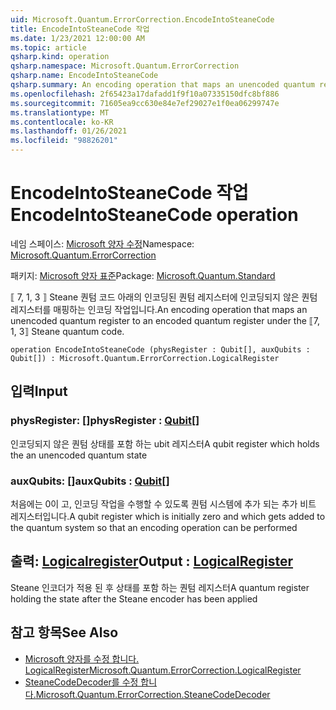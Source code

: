 ```yaml
---
uid: Microsoft.Quantum.ErrorCorrection.EncodeIntoSteaneCode
title: EncodeIntoSteaneCode 작업
ms.date: 1/23/2021 12:00:00 AM
ms.topic: article
qsharp.kind: operation
qsharp.namespace: Microsoft.Quantum.ErrorCorrection
qsharp.name: EncodeIntoSteaneCode
qsharp.summary: An encoding operation that maps an unencoded quantum register to an encoded quantum register under the ⟦7, 1, 3⟧ Steane quantum code.
ms.openlocfilehash: 2f65423a17dafadd1f9f10a07335150dfc8bf886
ms.sourcegitcommit: 71605ea9cc630e84e7ef29027e1f0ea06299747e
ms.translationtype: MT
ms.contentlocale: ko-KR
ms.lasthandoff: 01/26/2021
ms.locfileid: "98826201"
---
```

# <a name="encodeintosteanecode-operation"></a><span data-ttu-id="fc325-102">EncodeIntoSteaneCode 작업</span><span class="sxs-lookup"><span data-stu-id="fc325-102">EncodeIntoSteaneCode operation</span></span>

<span data-ttu-id="fc325-103">네임 스페이스: [Microsoft 양자 수정](xref:Microsoft.Quantum.ErrorCorrection)</span><span class="sxs-lookup"><span data-stu-id="fc325-103">Namespace: [Microsoft.Quantum.ErrorCorrection](xref:Microsoft.Quantum.ErrorCorrection)</span></span>

<span data-ttu-id="fc325-104">패키지: [Microsoft 양자 표준](https://nuget.org/packages/Microsoft.Quantum.Standard)</span><span class="sxs-lookup"><span data-stu-id="fc325-104">Package: [Microsoft.Quantum.Standard](https://nuget.org/packages/Microsoft.Quantum.Standard)</span></span>


<span data-ttu-id="fc325-105">⟦ 7, 1, 3 ⟧ Steane 퀀텀 코드 아래의 인코딩된 퀀텀 레지스터에 인코딩되지 않은 퀀텀 레지스터를 매핑하는 인코딩 작업입니다.</span><span class="sxs-lookup"><span data-stu-id="fc325-105">An encoding operation that maps an unencoded quantum register to an encoded quantum register under the ⟦7, 1, 3⟧ Steane quantum code.</span></span>

```qsharp
operation EncodeIntoSteaneCode (physRegister : Qubit[], auxQubits : Qubit[]) : Microsoft.Quantum.ErrorCorrection.LogicalRegister
```


## <a name="input"></a><span data-ttu-id="fc325-106">입력</span><span class="sxs-lookup"><span data-stu-id="fc325-106">Input</span></span>

### <a name="physregister--qubit"></a><span data-ttu-id="fc325-107">physRegister: [](xref:microsoft.quantum.lang-ref.qubit)[]</span><span class="sxs-lookup"><span data-stu-id="fc325-107">physRegister : [Qubit](xref:microsoft.quantum.lang-ref.qubit)[]</span></span>

<span data-ttu-id="fc325-108">인코딩되지 않은 퀀텀 상태를 포함 하는 ubit 레지스터</span><span class="sxs-lookup"><span data-stu-id="fc325-108">A qubit register which holds the an unencoded quantum state</span></span>


### <a name="auxqubits--qubit"></a><span data-ttu-id="fc325-109">auxQubits: [](xref:microsoft.quantum.lang-ref.qubit)[]</span><span class="sxs-lookup"><span data-stu-id="fc325-109">auxQubits : [Qubit](xref:microsoft.quantum.lang-ref.qubit)[]</span></span>

<span data-ttu-id="fc325-110">처음에는 0이 고, 인코딩 작업을 수행할 수 있도록 퀀텀 시스템에 추가 되는 추가 비트 레지스터입니다.</span><span class="sxs-lookup"><span data-stu-id="fc325-110">A qubit register which is initially zero and which gets added to the quantum system so that an encoding operation can be performed</span></span>



## <a name="output--logicalregister"></a><span data-ttu-id="fc325-111">출력: [Logicalregister](xref:Microsoft.Quantum.ErrorCorrection.LogicalRegister)</span><span class="sxs-lookup"><span data-stu-id="fc325-111">Output : [LogicalRegister](xref:Microsoft.Quantum.ErrorCorrection.LogicalRegister)</span></span>

<span data-ttu-id="fc325-112">Steane 인코더가 적용 된 후 상태를 포함 하는 퀀텀 레지스터</span><span class="sxs-lookup"><span data-stu-id="fc325-112">A quantum register holding the state after the Steane encoder has been applied</span></span>

## <a name="see-also"></a><span data-ttu-id="fc325-113">참고 항목</span><span class="sxs-lookup"><span data-stu-id="fc325-113">See Also</span></span>

- [<span data-ttu-id="fc325-114">Microsoft 양자를 수정 합니다. LogicalRegister</span><span class="sxs-lookup"><span data-stu-id="fc325-114">Microsoft.Quantum.ErrorCorrection.LogicalRegister</span></span>](xref:Microsoft.Quantum.ErrorCorrection.LogicalRegister)
- [<span data-ttu-id="fc325-115">SteaneCodeDecoder를 수정 합니다.</span><span class="sxs-lookup"><span data-stu-id="fc325-115">Microsoft.Quantum.ErrorCorrection.SteaneCodeDecoder</span></span>](xref:Microsoft.Quantum.ErrorCorrection.SteaneCodeDecoder)